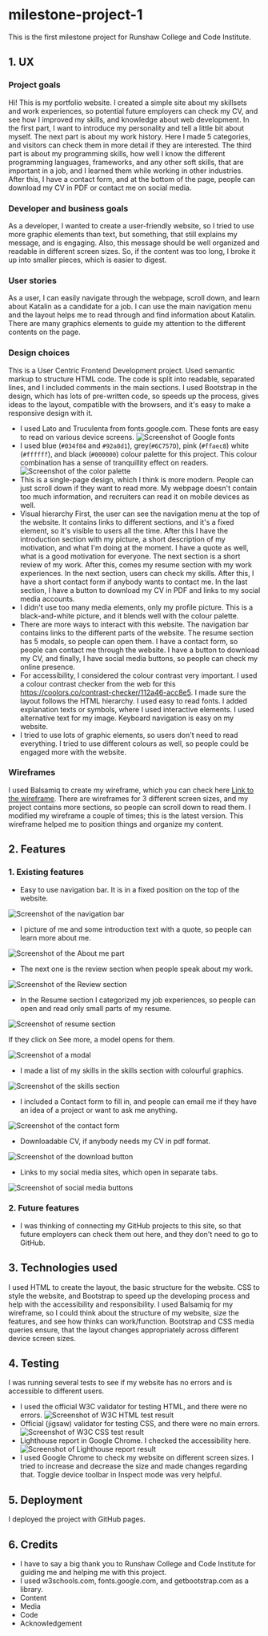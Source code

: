 # milestone-project-1
This is the first milestone project for Runshaw College and Code Institute.
## 1. UX
### Project goals
Hi! This is my portfolio website. I created a simple site about my skillsets and work experiences, so potential future employers can check my CV, and see how I improved my skills, and knowledge about web development. In the first part, I want to introduce my personality and tell a little bit about myself. The next part is about my work history. Here I made 5 categories, and visitors can check them in more detail if they are interested. The third part is about my programming skills, how well I know the different programming languages, frameworks, and any other soft skills, that are important in a job, and I learned them while working in other industries. After this, I have a contact form, and at the bottom of the page, people can download my CV in PDF or contact me on social media.
### Developer and business goals
As a developer, I wanted to create a user-friendly website, so I tried to use more graphic elements than text, but something, that still explains my message, and is engaging. Also, this message should be well organized and readable in different screen sizes. So, if the content was too long, I broke it up into smaller pieces, which is easier to digest.
### User stories
As a user, I can easily navigate through the webpage, scroll down, and learn about Katalin as a candidate for a job. I can use the main navigation menu and the layout helps me to read through and find information about Katalin. There are many graphics elements to guide my attention to the different contents on the page. 
### Design choices
This is a User Centric Frontend Development project. Used semantic markup to structure HTML code. The code is split into readable, separated lines, and I included comments in the main sections. I used Bootstrap in the design, which has lots of pre-written code, so speeds up the process, gives ideas to the layout, compatible with the browsers, and it's easy to make a responsive design with it.
* I used Lato and Truculenta from fonts.google.com. These fonts are easy to read on various device screens.
![Screenshot of Google fonts](assets/images/readme_images/google_fonts.png)
* I used blue (`#034f84` and `#92a8d1`), grey(`#6C757D`), pink (`#ffaec8`) white (`#ffffff`), and black (`#000000`) colour palette for this project. This colour combination has a sense of tranquillity effect on readers. 
![Screenshot of the color palette](assets/images/readme_images/color_palette.png)
* This is a single-page design, which I think is more modern. People can just scroll down if they want to read more. My webpage doesn't contain too much information, and recruiters can read it on mobile devices as well.
* Visual hierarchy
First, the user can see the navigation menu at the top of the website. It contains links to different sections, and it's a fixed element, so it's visible to users all the time. After this I have the introduction section with my picture, a short description of my motivation, and what I'm doing at the moment. I have a quote as well, what is a good motivation for everyone. The next section is a short review of my work. After this, comes my resume section with my work experiences. In the next section, users can check my skills. After this, I have a short contact form if anybody wants to contact me. In the last section, I have a button to download my CV in PDF and links to my social media accounts.
* I didn't use too many media elements, only my profile picture. This is a black-and-white picture, and it blends well with the colour palette. 
* There are more ways to interact with this website. The navigation bar contains links to the different parts of the website. The resume section has 5 modals, so people can open them. I have a contact form, so people can contact me through the website. I have a button to download my CV, and finally, I have social media buttons, so people can check my online presence. 
* For accessibility, I considered the colour contrast very important. I used a colour contrast checker from the web for this <https://coolors.co/contrast-checker/112a46-acc8e5>. I made sure the layout follows the HTML hierarchy. I used easy to read fonts. I added explanation texts or symbols, where I used interactive elements. I used alternative text for my image. Keyboard navigation is easy on my website. 
* I tried to use lots of graphic elements, so users don't need to read everything. I tried to use different colours as well, so people could be engaged more with the website. 
### Wireframes
I used Balsamiq to create my wireframe, which you can check here [Link to the wireframe](/Milestone-project1.pdf). There are wireframes for 3 different screen sizes, and my project contains more sections, so people can scroll down to read them. I modified my wireframe a couple of times; this is the latest version. This wireframe helped me to position things and organize my content.
## 2. Features
### 1. Existing features
  * Easy to use navigation bar. It is in a fixed position on the top of the website. 

  ![Screenshot of the navigation bar](assets/images/readme_images/navbar.png)

  * I picture of me and some introduction text with a quote, so people can learn more about me.

  ![Screenshot of the About me part](assets/images/readme_images/intro.png)

  * The next one is the review section when people speak about my work.

  ![Screenshot of the Review section](assets/images/readme_images/review.png)

  * In the Resume section I categorized my job experiences, so people can open and read only small parts of my resume. 

  ![Screenshot of resume section](assets/images/readme_images/resume.png)

  If they click on See more, a model opens for them.

  ![Screenshot of a modal](assets/images/readme_images/resume_modal.png)

  * I made a list of my skills in the skills section with colourful graphics.

  ![Screenshot of the skills section](assets/images/readme_images/skills.png)

  * I included a Contact form to fill in, and people can email me if they have an idea of a project or want to ask me anything. 

  ![Screenshot of the contact form](assets/images/readme_images/contact_form.png)

  * Downloadable CV, if anybody needs my CV in pdf format. 

  ![Screenshot of the download button](assets/images/readme_images/cv_download.png)

  * Links to my social media sites, which open in separate tabs. 

  ![Screenshot of social media buttons](assets/images/readme_images/social_media.png)
### 2.  Future features
* I was thinking of connecting my GitHub projects to this site, so that future employers can check them out here, and they don't need to go to GitHub. 
## 3. Technologies used
I used HTML to create the layout, the basic structure for the website. CSS to style the website, and Bootstrap to speed up the developing process and help with the accessibility and responsibility. I used Balsamiq for my wireframe, so I could think about the structure of my website, size the features, and see how thinks can work/function. Bootstrap and CSS media queries ensure, that the layout changes appropriately across different device screen sizes.
## 4. Testing
I was running several tests to see if my website has no errors and is accessible to different users.
* I used the official W3C validator for testing HTML, and there were no errors.
![Screenshot of W3C HTML test result](assets/images/test%20results/test-html.png)
* Official (jigsaw) validator for testing CSS, and there were no main errors.
![Screenshot of W3C CSS test result](assets/images/test%20results/test-CSS.png)
* Lighthouse report in Google Chrome. I checked the accessibility here. 
![Screenshot of Lighthouse report result](assets/images/test%20results/lighthouse%20report.png)
* I used Google Chrome to check my website on different screen sizes. I tried to increase and decrease the size and made changes regarding that. Toggle device toolbar in Inspect mode was very helpful.
## 5. Deployment
I deployed the project with GitHub pages.
## 6. Credits
* I have to say a big thank you to Runshaw College and Code Institute for guiding me and helping me with this project.
* I used w3schools.com, fonts.google.com, and getbootstrap.com as a library. 
* Content
* Media
* Code
* Acknowledgement


[def]: /assets/images/readme_images/intro.png
